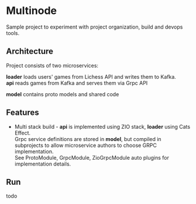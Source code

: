 # Multinode
Sample project to experiment with project organization, build and devops tools.

## Architecture
Project consists of two microservices:

**loader** loads users' games from Lichess API and writes them to Kafka.<br>
**api** reads games from Kafka and serves them via Grpc API

**model** contains proto models and shared code

## Features
* Multi stack build - **api** is implemented using ZIO stack, **loader** using Cats Effect.
<br>Grpc service definitions are stored in **model**, but compiled in subprojects to
allow microservice authors to choose GRPC implementation.
<br> See ProtoModule, GrpcModule, ZioGrpcModule auto plugins for implementation details.

## Run

todo



